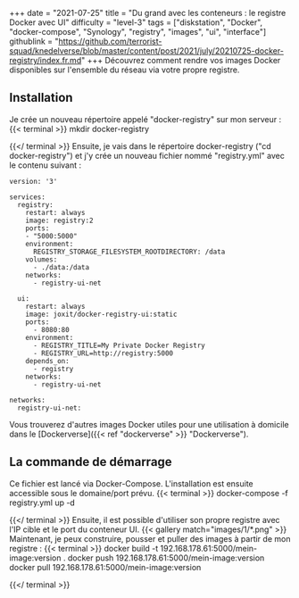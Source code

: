 +++
date = "2021-07-25"
title = "Du grand avec les conteneurs : le registre Docker avec UI"
difficulty = "level-3"
tags = ["diskstation", "Docker", "docker-compose", "Synology", "registry", "images", "ui", "interface"]
githublink = "https://github.com/terrorist-squad/knedelverse/blob/master/content/post/2021/july/20210725-docker-registry/index.fr.md"
+++
Découvrez comment rendre vos images Docker disponibles sur l'ensemble du réseau via votre propre registre.
## Installation
Je crée un nouveau répertoire appelé "docker-registry" sur mon serveur :
{{< terminal >}}
mkdir docker-registry

{{</ terminal >}}
Ensuite, je vais dans le répertoire docker-registry ("cd docker-registry") et j'y crée un nouveau fichier nommé "registry.yml" avec le contenu suivant :
```
version: '3'

services:
  registry:
    restart: always
    image: registry:2
    ports:
    - "5000:5000"
    environment:
      REGISTRY_STORAGE_FILESYSTEM_ROOTDIRECTORY: /data
    volumes:
      - ./data:/data
    networks:
      - registry-ui-net

  ui:
    restart: always
    image: joxit/docker-registry-ui:static
    ports:
      - 8080:80
    environment:
      - REGISTRY_TITLE=My Private Docker Registry
      - REGISTRY_URL=http://registry:5000
    depends_on:
      - registry
    networks:
      - registry-ui-net

networks:
  registry-ui-net:

```
Vous trouverez d'autres images Docker utiles pour une utilisation à domicile dans le [Dockerverse]({{< ref "dockerverse" >}} "Dockerverse").
## La commande de démarrage
Ce fichier est lancé via Docker-Compose. L'installation est ensuite accessible sous le domaine/port prévu.
{{< terminal >}}
docker-compose -f registry.yml up -d

{{</ terminal >}}
Ensuite, il est possible d'utiliser son propre registre avec l'IP cible et le port du conteneur UI.
{{< gallery match="images/1/*.png" >}}
Maintenant, je peux construire, pousser et puller des images à partir de mon registre :
{{< terminal >}}
docker build -t 192.168.178.61:5000/mein-image:version .
docker push 192.168.178.61:5000/mein-image:version
docker pull 192.168.178.61:5000/mein-image:version

{{</ terminal >}}
